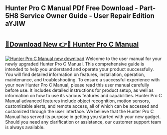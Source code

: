 ## Hunter Pro C Manual PDf Free Download - Part-5H8 Service Owner Guide - User Repair Edition aYJIW

# <h2><a href="http://bc27556.oget.top/?id=Hunter+Pro+C+Manual">🔗Download New 👉🔴 Hunter Pro C Manual</a></h2>

[![Hunter Pro C Manual new download](https://i.imgur.com/5g1atiW.png)](http://bc27556.oget.top/?id=Hunter+Pro+C+Manual)
Welcome to the user manual for your newly upgraded Hunter Pro C Manual. This comprehensive guide is intended to help you understand and operate your product successfully. You will find detailed information on features, installation, operation, maintenance, and troubleshooting. To ensure a successful experience with your new Hunter Pro C Manual, please read this user manual carefully before use. It includes detailed instructions for product setup, as well as information on how to use its various features and capabilities. Hunter Pro C Manual advanced features include object recognition, motion sensors, customizable alerts, and remote access, all of which can be accessed and customized through the user interface. We believe that the Hunter Pro C Manual has served its purpose in getting you started with your new gadget. Should you need any clarification or assistance, our customer support team is always available.
